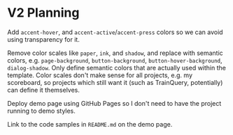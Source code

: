 # V2 Planning

Add `accent-hover`, and `accent-active`/`accent-press` colors so we can avoid using transparency for it.

Remove color scales like `paper`, `ink`, and `shadow`, and replace with semantic colors, e.g. `page-background`, `button-background`, `button-hover-background`, `dialog-shadow`. Only define semantic colors that are actually used within the template. Color scales don't make sense for all projects, e.g. my scoreboard, so projects which still want it (such as TrainQuery, potentially) can define it themselves.

Deploy demo page using GitHub Pages so I don't need to have the project running to demo styles. 

Link to the code samples in `README.md` on the demo page.
